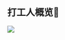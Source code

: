 ## 打工人概览👷

<img align="center" src="https://github-readme-stats.vercel.app/api?username=greycodee&show_icons=true&icon_color=90B44B&text_color=5DAC81&bg_color=ffffff&hide_title=true&theme=flag-india" />
